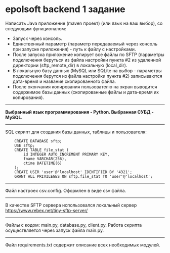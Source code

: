 # epolsoft backend 1 задание
Написать Java приложение (maven проект) (или язык на ваш выбор), со следующим функционалом:

- Запуск через консоль.
- Единственный параметр (параметр передаваемый через консоль при запуске приложения) - путь к файлу с настройками.
- После запуска приложение копирует все файлы по SFTP (параметры подключения беруться из файла настройки пункта #2 из удаленной директории (sftp_remote_dir) в локальную (local_dir).
- В локальную базу данных (MySQL или SQLite на выбор - параметры подключения берутся из файла настройки пункта #2) записываются дата-время и название скопированного файла.
- После окончания копирования пользователю на экран выводится содержимое базы данных (скопированные файлы и дата-время их копирования).

____
__Выбранный язык программирования - Python. Выбранная СУБД - MySQL.__
____
SQL скрипт для создания базы данных, таблицы и пользователя:
```
    CREATE DATABASE sftp;
    USE sftp;
    CREATE TABLE file_stat (
        id INTEGER AUTO_INCREMENT PRIMARY KEY,
    	fname VARCHAR(256),
    	ctime DATETIME(6)
    );
    CREATE USER 'user'@'localhost' IDENTIFIED BY '4321';
    GRANT ALL PRIVILEGES ON sftp.file_stat TO 'user'@'localhost';
```
____
Файл настроек csv.config. Оформлен в виде csv файла.
____
В качестве SFTP сервера использовался локальный сервер https://www.rebex.net/tiny-sftp-server/
____
Файлы с кодом: main.py, database.py, client.py. Работа скрипта осуществляется через запуск файла main.py.
____
Файл requirements.txt содержит описание всех необходимых модулей.
